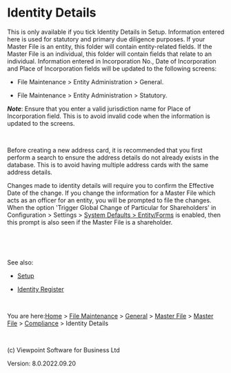 



# <span class="Bold">Identity Details</span>
This is only available if you tick Identity Details in Setup. Information 
 entered here is used for statutory and primary due diligence purposes. 
 If your Master File is an entity, this folder will contain entity-related 
 fields. If the Master File is an individual, this folder will contain 
 fields that relate to an individual. Information entered in Incorporation 
 No., Date of Incorporation and Place of Incorporation fields will be updated 
 to the following screens:

	

- File Maintenance &gt; Entity Administration &gt; General.

	

- File Maintenance &gt; Entity Administration &gt; Statutory.

<span style="font-weight: bold; font-style: italic;">Note</span>: Ensure 
 that you enter a valid jurisdiction name for Place of Incorporation field. 
 This is to avoid invalid code when the information is updated to the screens.

&nbsp;

Before creating a new address card, it is recommended that you first 
 perform a search to ensure the address details do not already exists in 
 the database. This is to avoid having multiple address cards with the 
 same address details.

Changes made to identity details will require you to confirm the Effective 
 Date of the change. If you change the information for a Master File which 
 acts as an officer for an entity, you will be prompted to file the changes. 
 When the option 'Trigger Global Change of Particular for Shareholders' 
 in Configuration &gt; Settings &gt; [System 
 Defaults &gt; Entity/Forms](file:///c:/temp/0457b882-c844-4314-8878-ce1a9c2207bd/Configuration/System_Defaults_-_Entity_BPM.htm) is enabled, then this prompt is also seen 
 if the Master File is a shareholder.

&nbsp;

&nbsp;

See also:

	

- [Setup](file:///c:/temp/0457b882-c844-4314-8878-ce1a9c2207bd/input/MF_-_Setup.htm)

	

- [Identity 
    	 Register](file:///c:/temp/0457b882-c844-4314-8878-ce1a9c2207bd/input/Identity_Register.htm)

&nbsp;

You are here:[Home](file:///c:/temp/0457b882-c844-4314-8878-ce1a9c2207bd/input/Copyright_Notice.htm) &gt; [File Maintenance](file:///c:/temp/0457b882-c844-4314-8878-ce1a9c2207bd/input/File_Maintenance_screen.htm) &gt; [General](file:///c:/temp/0457b882-c844-4314-8878-ce1a9c2207bd/input/Overview.htm#642b3b9347ca42c9b00b820c00c373fa=1) &gt; [Master File](file:///c:/temp/0457b882-c844-4314-8878-ce1a9c2207bd/input/MF_-_Setup.htm) &gt; [Master File](file:///c:/temp/0457b882-c844-4314-8878-ce1a9c2207bd/input/MF_-_Setup.htm) &gt; [Compliance](file:///c:/temp/0457b882-c844-4314-8878-ce1a9c2207bd/input/Identity_Register.htm) &gt; Identity Details

&nbsp;

(c) Viewpoint Software for 
 Business Ltd

Version: 8.0.2022.09.20


